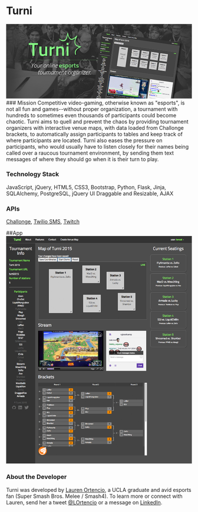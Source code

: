# Turni
<img src="/static/img/turni2.png" alt="Turni">
### Mission
Competitive video-gaming, otherwise known as "esports", is not all fun and games--without proper organization, a tournament with hundreds to sometimes even thousands of participants could become chaotic.  Turni aims to quell and prevent the chaos by providing tournament organizers with interactive venue maps, with data loaded from Challonge brackets, to automatically assign participants to tables and keep track of where participants are located.  Turni also eases the pressure on participants, who would usually have to listen closely for their names being called over a raucous tournament environment, by sending them text messages of where they should go when it is their turn to play. 

### Technology Stack
JavaScript, jQuery, HTML5, CSS3, Bootstrap, Python, Flask, Jinja, SQLAlchemy, PostgreSQL, jQuery UI Draggable and Resizable, AJAX

### APIs
<a href="http://api.challonge.com/v1" target="_blank">Challonge</a>, <a href="https://www.twilio.com/sms" target="_blank">Twilio SMS</a>, <a href="http://dev.twitch.tv/" target="_blank">Twitch</a>

##App
<img src="/static/img/fullpage.png">

### About the Developer
Turni was developed by <a href="http://www.github.com/laurenor" target="_blank">Lauren Ortencio</a>, a UCLA graduate and avid esports fan (Super Smash Bros. Melee / Smash4).  To learn more or connect with Lauren, send her a tweet <a href="http://twitter.com/lortencio" target="_blank">@LOrtencio</a> or a message on <a href="http://www.linkedin.com/in/laurenortencio" target="_blank">LinkedIn</a>. 
